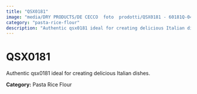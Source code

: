 ```yaml
---
title: "QSX0181"
image: "media/DRY PRODUCTS/DE CECCO  foto  prodotti/QSX0181 - 60181Q-04.jpg"
category: "pasta-rice-flour"
description: "Authentic qsx0181 ideal for creating delicious Italian dishes."
---
```


# QSX0181

Authentic qsx0181 ideal for creating delicious Italian dishes.

**Category:** Pasta Rice Flour
